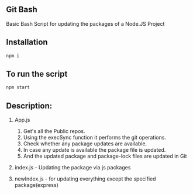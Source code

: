 ## Git Bash

Basic Bash Script for updating the packages of a Node.JS Project

## Installation
```bash
npm i
```

## To run the script
```bash
npm start
```
 
## Description:

1. App.js
    1. Get's all the Public repos.
    2. Using the execSync function it performs the git operations.
    3. Check whether any package updates are available.
    4. In case any update is available the package file is updated.
    5. And the updated package and package-lock files are updated in Git

2. index.js - Updating the package via js packages

3. newIndex.js - for updating everything except the specified package(express)

